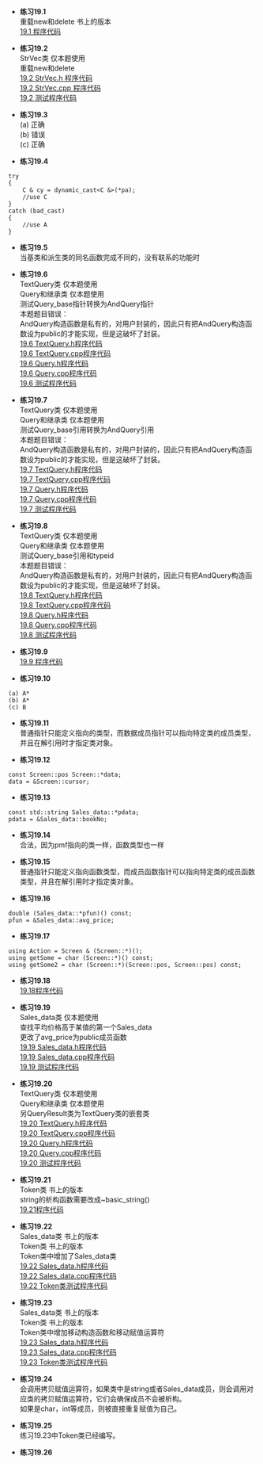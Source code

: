 * **练习19.1**  
重载new和delete 书上的版本  
[19.1 程序代码](19.1.cpp)  

* **练习19.2**  
StrVec类 仅本题使用  
重载new和delete  
[19.2 StrVec.h 程序代码](19.2/StrVec.h)  
[19.2 StrVec.cpp 程序代码](19.2/StrVec.cpp)  
[19.2 测试程序代码](19.2/main.cpp)  

* **练习19.3**  
(a) 正确  
(b) 错误  
(c) 正确  

* **练习19.4**  
```
try
{
    C & cy = dynamic_cast<C &>(*pa);
    //use C
}
catch (bad_cast)
{
    //use A
}
```

* **练习19.5**  
当基类和派生类的同名函数完成不同的，没有联系的功能时  

* **练习19.6**  
TextQuery类 仅本题使用  
Query和继承类 仅本题使用  
测试Query_base指针转换为AndQuery指针  
本题题目错误：  
AndQuery构造函数是私有的，对用户封装的，因此只有把AndQuery构造函数设为public的才能实现，但是这破坏了封装。  
[19.6 TextQuery.h程序代码](19.6/TextQuery.h)  
[19.6 TextQuery.cpp程序代码](19.6/TextQuery.cpp)  
[19.6 Query.h程序代码](19.6/Query.h)  
[19.6 Query.cpp程序代码](19.6/Query.cpp)  
[19.6 测试程序代码](19.6/main.cpp)  

* **练习19.7**  
TextQuery类 仅本题使用  
Query和继承类 仅本题使用  
测试Query_base引用转换为AndQuery引用  
本题题目错误：  
AndQuery构造函数是私有的，对用户封装的，因此只有把AndQuery构造函数设为public的才能实现，但是这破坏了封装。  
[19.7 TextQuery.h程序代码](19.7/TextQuery.h)  
[19.7 TextQuery.cpp程序代码](19.7/TextQuery.cpp)  
[19.7 Query.h程序代码](19.7/Query.h)  
[19.7 Query.cpp程序代码](19.7/Query.cpp)  
[19.7 测试程序代码](19.7/main.cpp)  

* **练习19.8**  
TextQuery类 仅本题使用  
Query和继承类 仅本题使用  
测试Query_base引用和typeid  
本题题目错误：  
AndQuery构造函数是私有的，对用户封装的，因此只有把AndQuery构造函数设为public的才能实现，但是这破坏了封装。  
[19.8 TextQuery.h程序代码](19.8/TextQuery.h)  
[19.8 TextQuery.cpp程序代码](19.8/TextQuery.cpp)  
[19.8 Query.h程序代码](19.8/Query.h)  
[19.8 Query.cpp程序代码](19.8/Query.cpp)  
[19.8 测试程序代码](19.8/main.cpp)  

* **练习19.9**  
[19.9 程序代码](19.9.cpp)  

* **练习19.10**  
```
(a) A*
(b) A*
(c) B
```

* **练习19.11**  
普通指针只能定义指向的类型，而数据成员指针可以指向特定类的成员类型，并且在解引用时才指定类对象。  

* **练习19.12**  
```
const Screen::pos Screen::*data;
data = &Screen::cursor;
```

* **练习19.13**  
```
const std::string Sales_data::*pdata;
pdata = &Sales_data::bookNo;
```

* **练习19.14**  
合法，因为pmf指向的类一样，函数类型也一样  

* **练习19.15**  
普通指针只能定义指向函数类型，而成员函数指针可以指向特定类的成员函数类型，并且在解引用时才指定类对象。  

* **练习19.16**  
```
double (Sales_data::*pfun)() const;
pfun = &Sales_data::avg_price;
```

* **练习19.17**  
```
using Action = Screen & (Screen::*)();
using getSome = char (Screen::*)() const;
using getSome2 = char (Screen::*)(Screen::pos, Screen::pos) const;
```

* **练习19.18**  
[19.18程序代码](19.18.cpp)  

* **练习19.19**  
Sales_data类 仅本题使用  
查找平均价格高于某值的第一个Sales_data  
更改了avg_price为public成员函数  
[19.19 Sales_data.h程序代码](19.19/Sales_data.h)  
[19.19 Sales_data.cpp程序代码](19.19/Sales_data.cpp)  
[19.19 测试程序代码](19.19/main.cpp)  

* **练习19.20**  
TextQuery类 仅本题使用  
Query和继承类 仅本题使用  
另QueryResult类为TextQuery类的嵌套类  
[19.20 TextQuery.h程序代码](19.20/TextQuery.h)  
[19.20 TextQuery.cpp程序代码](19.20/TextQuery.cpp)  
[19.20 Query.h程序代码](19.20/Query.h)  
[19.20 Query.cpp程序代码](19.20/Query.cpp)  
[19.20 测试程序代码](19.20/main.cpp)  

* **练习19.21**  
Token类 书上的版本  
string的析构函数需要改成~basic_string()  
[19.21程序代码](19.21.cpp)  

* **练习19.22**  
Sales_data类 书上的版本  
Token类 书上的版本  
Token类中增加了Sales_data类  
[19.22 Sales_data.h程序代码](19.22/Sales_data.h)  
[19.22 Sales_data.cpp程序代码](19.22/Sales_data.cpp)  
[19.22 Token类测试程序代码](19.22/main.cpp)  

* **练习19.23**  
Sales_data类 书上的版本  
Token类 书上的版本  
Token类中增加移动构造函数和移动赋值运算符    
[19.23 Sales_data.h程序代码](19.23/Sales_data.h)  
[19.23 Sales_data.cpp程序代码](19.23/Sales_data.cpp)  
[19.23 Token类测试程序代码](19.23/main.cpp)  

* **练习19.24**  
会调用拷贝赋值运算符，如果类中是string或者Sales_data成员，则会调用对应类的拷贝赋值运算符，它们会确保成员不会被析构。  
如果是char，int等成员，则被直接重复赋值为自己。  

* **练习19.25**  
练习19.23中Token类已经编写。  

* **练习19.26**  
